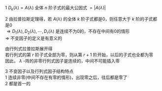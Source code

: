1  $D_k(\lambda)=A(\lambda)$ 全体 $n$ 阶子式的最大公因式 $=|A(\lambda)|$  
  
2 由拉普拉斯定理得，若 $A(\lambda)$ 的全体 $k$ 阶子式都是0，则任意大于 $k$ 阶的子式都是0  
 $\Rightarrow D_1(\lambda),D_2(\lambda),\cdots,  
D_r(\lambda)$ 是连续不为0的，不存在中间有0的情形  
 $\Rightarrow$ 不变因子的定义是有意义的  
  
由行列式拉普拉斯展开得  
若行列式的第 $r$ 阶子式全部为零，则从第 $r+1$ 阶开始，以后的子式也全都为零  
因此， $\lambda$ -阵的非零行列式因子是连续的，中间不可能插入零  
  
3 不变因子以及行列式因子结构特点  
1 连续非零(中间不存在有零的情形)，出现零之后，往后都是零了  
2 都是首一的  
